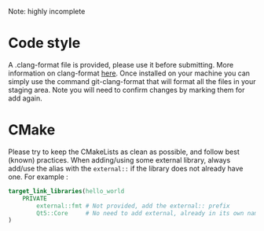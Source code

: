 Note: highly incomplete

# Code style

A .clang-format file is provided, please use it before submitting. More information on clang-format [here](https://clang.llvm.org/docs/ClangFormat.html).
Once installed on your machine you can simply use the command git-clang-format that will format all the files in your staging area. Note you will need to confirm changes by marking them for add again.

# CMake

Please try to keep the CMakeLists as clean as possible, and follow best (known) practices.
When adding/using some external library, always add/use the alias with the `external::` if the library does not already have one.
For example :

```cmake
target_link_libraries(hello_world
    PRIVATE 
        external::fmt # Not provided, add the external:: prefix
        Qt5::Core     # No need to add external, already in its own namespace
)
```